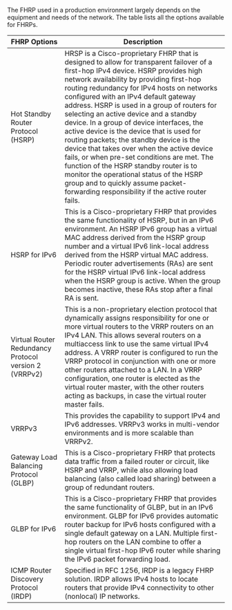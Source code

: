 The FHRP used in a production environment largely depends on the equipment and needs of the network. The table lists all the options available for FHRPs.

|FHRP Options|Description|
|---|---|
|Hot Standby Router Protocol (HSRP)|HRSP is a Cisco-proprietary FHRP that is designed to allow for transparent failover of a first-hop IPv4 device. HSRP provides high network availability by providing first-hop routing redundancy for IPv4 hosts on networks configured with an IPv4 default gateway address. HSRP is used in a group of routers for selecting an active device and a standby device. In a group of device interfaces, the active device is the device that is used for routing packets; the standby device is the device that takes over when the active device fails, or when pre-set conditions are met. The function of the HSRP standby router is to monitor the operational status of the HSRP group and to quickly assume packet-forwarding responsibility if the active router fails.|
|HSRP for IPv6|This is a Cisco-proprietary FHRP that provides the same functionality of HSRP, but in an IPv6 environment. An HSRP IPv6 group has a virtual MAC address derived from the HSRP group number and a virtual IPv6 link-local address derived from the HSRP virtual MAC address. Periodic router advertisements (RAs) are sent for the HSRP virtual IPv6 link-local address when the HSRP group is active. When the group becomes inactive, these RAs stop after a final RA is sent.|
|Virtual Router Redundancy Protocol version 2 (VRRPv2)|This is a non-proprietary election protocol that dynamically assigns responsibility for one or more virtual routers to the VRRP routers on an IPv4 LAN. This allows several routers on a multiaccess link to use the same virtual IPv4 address. A VRRP router is configured to run the VRRP protocol in conjunction with one or more other routers attached to a LAN. In a VRRP configuration, one router is elected as the virtual router master, with the other routers acting as backups, in case the virtual router master fails.|
|VRRPv3|This provides the capability to support IPv4 and IPv6 addresses. VRRPv3 works in multi-vendor environments and is more scalable than VRRPv2.|
|Gateway Load Balancing Protocol (GLBP)|This is a Cisco-proprietary FHRP that protects data traffic from a failed router or circuit, like HSRP and VRRP, while also allowing load balancing (also called load sharing) between a group of redundant routers.|
|GLBP for IPv6|This is a Cisco-proprietary FHRP that provides the same functionality of GLBP, but in an IPv6 environment. GLBP for IPv6 provides automatic router backup for IPv6 hosts configured with a single default gateway on a LAN. Multiple first-hop routers on the LAN combine to offer a single virtual first-hop IPv6 router while sharing the IPv6 packet forwarding load.|
|ICMP Router Discovery Protocol (IRDP)|Specified in RFC 1256, IRDP is a legacy FHRP solution. IRDP allows IPv4 hosts to locate routers that provide IPv4 connectivity to other (nonlocal) IP networks.|